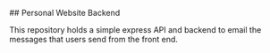 ## Personal Website Backend

This repository holds a simple express API and backend to email the messages that users send from the front end.
